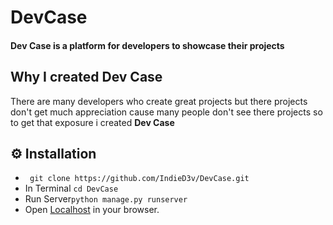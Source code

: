 # DevCase
#### Dev Case is a platform for developers to showcase their projects

## Why I created Dev Case
There are many developers who create great projects but there projects don't get much appreciation cause many people don't see there projects so to get that exposure i created __Dev Case__

## ⚙️ Installation
- ` git clone https://github.com/IndieD3v/DevCase.git`
- In Terminal `cd DevCase`
- Run Server`python manage.py runserver`
- Open [Localhost](http://127.0.0.1:8000/home) in your browser.



